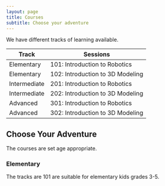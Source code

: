 ```yaml
---
layout: page
title: Courses
subtitle: Choose your adventure
---
```


We have different tracks of learning available.

| Track | Sessions |
| --- | ------- |
| Elementary | 101: Introduction to Robotics |
| Elementary | 102: Introduction to 3D Modeling |
| Intermediate | 201: Introduction to Robotics |
| Intermediate | 202: Introduction to 3D Modeling |
| Advanced | 301: Introduction to Robotics |
| Advanced | 302: Introduction to 3D Modeling |

## Choose Your Adventure

The courses are set age appropriate.

### Elementary
The tracks are 101 are suitable for elementary kids grades 3-5.
